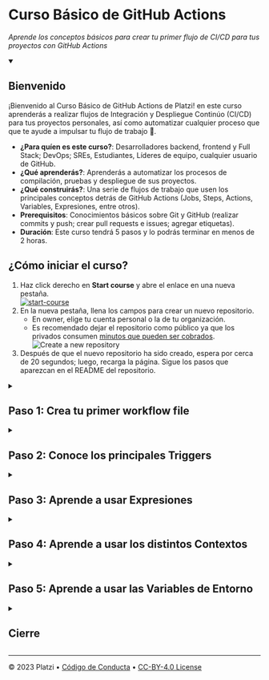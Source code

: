 <!--
  <<< Author notes: Header of the course >>>
  Read <https://skills.github.com/quickstart> for more information about how to build courses using this template.
  Include a 1280×640 image, course name in sentence case, and a concise description in emphasis.
  In your repository settings: enable template repository, add your 1280×640 social image, auto delete head branches.
  Next to "About", add description & tags; disable releases, packages, & environments.
  Add your open source license, GitHub uses Creative Commons Attribution 4.0 International.
-->

# Curso Básico de GitHub Actions

_Aprende los conceptos básicos para crear tu primer flujo de CI/CD para tus proyectos con GitHub Actions_

<!--
  <<< Author notes: Start of the course >>>
  Include start button, a note about Actions minutes,
  and tell the learner why they should take the course.
  Each step should be wrapped in <details>/<summary>, with an `id` set.
  The start <details> should have `open` as well.
  Do not use quotes on the <details> tag attributes.
-->

<details id=0 open>
<summary><h2>Bienvenido</h2></summary>

¡Bienvenido al Curso Básico de GitHub Actions de Platzi! en este curso aprenderás a realizar flujos de Integración y Despliegue Continúo (CI/CD) para tus proyectos personales, así como automatizar cualquier proceso que que te ayude a impulsar tu flujo de trabajo :rocket:.

- **¿Para quíen es este curso?**: Desarrolladores backend, frontend y Full Stack; DevOps; SREs, Estudiantes, Líderes de equipo, cualquier usuario de GitHub.
- **¿Qué aprenderás?**: Aprenderás a automatizar los procesos de compilación, pruebas y despliegue de sus proyectos.
- **¿Qué construirás?**: Una serie de flujos de trabajo que usen los principales conceptos detrás de GitHub Actions (Jobs, Steps, Actions, Variables, Expresiones, entre otros).
- **Prerequisitos**: Conocimientos básicos sobre Git y GitHub (realizar commits y push; crear pull requests e issues; agregar etiquetas).
- **Duración**: Este curso tendrá 5 pasos y lo podrás terminar en menos de 2 horas.

## ¿Cómo iniciar el curso?

1. Haz click derecho en **Start course** y abre el enlace en una nueva pestaña.
   <br />[![start-course](https://user-images.githubusercontent.com/1221423/218596841-0645fe1a-4aaf-4f51-9ab3-8aa2d3fdd487.svg)](https://github.com/platzi/curso-github-actions/generate)
2. En la nueva pestaña, llena los campos para crear un nuevo repositorio.
   - En owner, elige tu cuenta personal o la de tu organización.
   - Es recomendado dejar el repositorio como público ya que los privados consumen [minutos que pueden ser cobrados](https://docs.github.com/en/billing/managing-billing-for-github-actions/about-billing-for-github-actions).
   ![Create a new repository](https://user-images.githubusercontent.com/1221423/218594143-e60462b6-9f2a-4fa3-80de-063ac5429aab.png)
3. Después de que el nuevo repositorio ha sido creado, espera por cerca de 20 segundos; luego, recarga la página. Sigue los pasos que aparezcan en el README del repositorio.

</details>

<!--
  <<< Author notes: Step 1 >>>
  Choose 3-5 steps for your course.
  The first step is always the hardest, so pick something easy!
  Link to docs.github.com for further explanations.
  Encourage users to open new tabs for steps!
  TBD-step-1-notes.
-->

<details id=1>
<summary><h2>Paso 1: Crea tu primer workflow file</h2></summary>

_¡Bienvenido al "Curso Básico de GitHub Actions"! :wave:_

Primero, aprenderemos los conceptos básicos de GitHub Actions

**¿Qué es GitHub Actions?**: Es una plataforma de integración y despliegue continuo (CI/CD) que permite automatizar procesos de compilación, pruebas y despliegue.

**¿Qué es un Workflow?**: Es un proceso automatizado configurable que ejecutará uno o más jobs. Se define como un archivo YAML en el directorio .github/workflows de tu repositorio y se ejecutará cuando lo active un evento.

**¿Qué es un Event?**: Actividad específica en un repositorio, la cual activa una ejecución de un workflow.

**¿Qué es un Job?**: Conjunto de tareas (steps) en un workflow que se ejecutan en el mismo runner.

**¿Qué es un Runner?**: Servidor que ejecuta los workflows. GitHub provee runners de Ubuntu, Windows y MacOS.

**¿Qué es un Step?**: Puede ser: un script/comando de shell o un action que se ejecutará.

**¿Qué es un Action?**: Aplicación personalizada que realiza una tarea compleja repetitiva.

### :keyboard: Actividad: Crea un workflow file

1. Abra una nueva pestaña del navegador y siga los pasos de la segunda pestaña mientras lee las instrucciones de esta pestaña.
1. Cree un Pull Request para ver todos los cambios que realizará a lo largo de este curso. Haga clic en la pestaña *Pull Requests*, haga clic en *New Pull Request*, establezca `base: main` y `compare: aprendiendo-github-actions`.
1. Vaya a la pestaña *Code*.
1. En el menú desplegable de la rama *main*, haga clic en la rama *aprendiendo-github-actions*.
1. Agrega un script simple en tu lenguaje de programación preferido (Python, JavaScript, Go, Rust, etc.) que imprima un "Hola Mundo".
1. Navegue a la carpeta `.github/workflows/`, luego seleccione **Add file** y haga clic en **Create new file**.
1. En el campo **Name your file...**, ingrese `hola-mundo.yml`.
1. Con lo aprendido hasta el momento, crea un workflow file que corra el archivo del paso anterior que imprime el "Hola Mundo".
1. Espere unos 20 segundos y luego actualice esta página para el siguiente paso.

  <details id=1.1>
  <summary><h3>Ayuda</h2></summary>

  Crea un archivo llamado `hola_mundo.py` en la raiz del repositorio y agrega el siguiente contenido:
  ```python
  import os


  def main():
      nombre = os.getenv("USERNAME")
      print(f"¡Hola, {nombre} desde GitHub!")


  if __name__ == "__main__":
      main()
  ```

  Agregue el siguiente contenido al archivo `hola-mundo.yml`:
  ```yaml
  name: Aprendiendo GitHub Actions
  run-name: ¡Estoy aprendiendo GitHub Actions!
  on: [push]
  jobs:
    hola-mundo:
      runs-on: ubuntu-latest
      steps:
        - name: Checkout
          uses: actions/checkout@v3
        - name: Definir variable
          run: echo "USERNAME=${{ github.actor }}" >> $GITHUB_ENV
        - name: Correr script
          run: python hola_mundo.py
  ```

    
  </details>

</details>

<!--
  <<< Author notes: Step 2 >>>
  Start this step by acknowledging the previous step.
  Define terms and link to docs.github.com.
  TBD-step-2-notes.
-->

<details id=2>
<summary><h2>Paso 2: Conoce los principales Triggers</h2></summary>

_¡Creaste tu primer Workflow! :tada:_

Ahora que conoces los componentes básicos de un workflow en GitHub Actions podemos empezar a explorar nuevos conceptos. El primero será ver los principales _eventos_ o _Triggers_ para lanzar un nuevo workflow.

**¿Qué eventos exploraremos?**

- push
- pull_request
- issues
- issue_comment
- workflow_dispatch
- schedule

### :keyboard: Actividad: Expermienta con los distintos Triggers

1. Vuelve a la rama en que estabamos trabajando (*aprendiendo-github-actions*).
1. Navegue a la carpeta `.github/workflows/`, luego seleccione **Add file** y haga clic en **Create new file**.
1. En el campo **Name your file...**, ingrese `triggers.yml`.
1. Crea un workflow que incluya al menos 3 de los triggers que vimos en la clase.
1. Espere unos 20 segundos y luego actualice esta página para el siguiente paso.

  <details id=1.1>
  <summary><h3>Ayuda</h2></summary>
    
  Agregue el siguiente contenido al archivo `triggers.yml`:
  ```yaml
  name: Triggers
  run-name: ¡Estoy aprendiendo a usar diferentes Triggers!
  on:
    push:
      branches:
        - master
    pull_request:
      types: [opened, synchronize, reopened]
      paths:
        - '**.py'
    issues:
      types:
        - labeled
    workflow_dispatch:
      inputs:
        lenguaje_favorito:
          description: 'Lenguaje favorito'
          default: Python
          required: true
          type: choice
          options:
          - Python
          - JavaScript
          - Go
        nombre:
          description: 'Tu nombre'
          required: true
          default: Juan
          type: string
    schedule:
      - cron:  '15 22 * * *'
  jobs:
    hola-mundo-manual:
      runs-on: ubuntu-latest
      steps:
        - name: Checkout
          uses: actions/checkout@v3
        - name: Definir nombre
          run: echo "USERNAME=${{ inputs.nombre }}" >> $GITHUB_ENV
        - name: Definir lenguaje
          run: echo "LANGUAGE=${{ inputs.lenguaje_favorito }}" >> $GITHUB_ENV
        - name: Correr script
          run: python hola_lenguaje.py
    hola-mundo:
      if: ${{ github.event_name != 'workflow_dispatch' }}
      runs-on: ubuntu-latest
      steps:
        - name: Checkout
          uses: actions/checkout@v3
        - name: Definir variable
          run: echo "USERNAME=${{ github.actor }}" >> $GITHUB_ENV
        - name: Correr script
          run: python hola_mundo.py

  ```
  </details>


</details>

<!--
  <<< Author notes: Step 3 >>>
  Start this step by acknowledging the previous step.
  Define terms and link to docs.github.com.
  TBD-step-3-notes.
-->

<details id=3>
<summary><h2>Paso 3: Aprende a usar Expresiones</h2></summary>

_¡Buen trabajo usando los distintos eventos para lanzar nuevos workflows! :sparkles:_

Ahora que conoces como lanzar distintos workflows con los principales tipos de eventos es importante sacar provecho del uso de _Expresiones_ en nuestros workflow files para obtener mayor versatilidad y opciones.

**¿Qué son las expresiones?**: Es una forma de configurar variables de entorno y acceder al contexto. Usan una sintaxis especial ${{ <expresión> }} 

Puedes combinar valores literales, referencias de contexto y funciones usando operadores o condicionales.

### :keyboard: Actividad: Crea tus primeras Expresiones

1. Vuelve a la rama en que estabamos trabajando (*aprendiendo-github-actions*).
1. Navegue a la carpeta `.github/workflows/`, luego seleccione **Add file** y haga clic en **Create new file**.
1. En el campo **Name your file...**, ingrese `expresiones.yml`.
1. Crea un workflow que incluya al menos 3 expresiones de las vistas en clase.
1. Espere unos 20 segundos y luego actualice esta página para el siguiente paso.

  <details id=1.1>
  <summary><h3>Ayuda</h2></summary>
    
  Agregue el siguiente contenido al archivo `expresiones.yml`:
  ```yaml
  name: Expresiones
  run-name: ¡Estoy aprendiendo a usar Expresiones!
  on:
    workflow_dispatch:
      inputs:
        edad:
          description: 'Edad'
          required: true
          type: integer
        nombre:
          description: 'Tu nombre'
          required: true
          default: 'Juan'
          type: string
  jobs:
    mayor:
      if: ${{ inputs.edad >= 18 }} 
      runs-on: ubuntu-latest
      steps:
        - name: Correr script
          run: echo ${{ inputs.nombre }} es mayor de edad
    menor:
      if: ${{ inputs.edad < 18 }} 
      runs-on: ubuntu-latest
      steps:
        - name: Correr script
          run: echo ${{ inputs.nombre }} es menor de edad
  ```
  </details>

</details>

<!--
  <<< Author notes: Step 4 >>>
  Start this step by acknowledging the previous step.
  Define terms and link to docs.github.com.
  TBD-step-4-notes.
-->

<details id=4>
<summary><h2>Paso 4: Aprende a usar los distintos Contextos</h2></summary>

_¡Excelente trabajo con el uso de Expresiones! :partying_face:_

Como ya vimos, mediante el uso de Expresiones podemos acceder a información de formá dinámica durante la ejecución de nuestros workflows. Una de las fuentes más importantes de información usada es la que nos brindan los contextos.

**¿Qué son los contextos?**: Es una manera de acceder a información acerca de las ejecuciones de workflows, variables, entornos de runners, jobs y steps. Cada contexto es un objeto que contiene propiedades.

Los más usados son:

- github
- env
- vars
- job
- steps
- runner
- secrets
- inputs

### :keyboard: Actividad: Usa los diferentes contextos

1. Vuelve a la rama en que estabamos trabajando (*aprendiendo-github-actions*).
1. Navegue a la carpeta `.github/workflows/`, luego seleccione **Add file** y haga clic en **Create new file**.
1. En el campo **Name your file...**, ingrese `contextos.yml`.
1. Crea un workflow que incluya el uso de alguno de los contextos que vimos en clase.
1. Espere unos 20 segundos y luego actualice esta página para el siguiente paso.

  <details id=1.1>
  <summary><h3>Ayuda</h2></summary>
    
  Agregue el siguiente contenido al archivo `contextos.yml`:
  ```yaml
  name: Contexto
  run-name: ¡Estoy aprendiendo a usar Contextos!
  on: push
  jobs:
    check-main:
      if: ${{ github.ref == 'refs/heads/main' }}
      runs-on: ubuntu-latest
      steps:
        - run: echo "Desplegando en la rama $GITHUB_REF"
  ```
  </details>

</details>

<!--
  <<< Author notes: Step 5 >>>
  Start this step by acknowledging the previous step.
  Define terms and link to docs.github.com.
  TBD-step-5-notes.
-->

<details id=5>
<summary><h2>Paso 5: Aprende a usar las Variables de Entorno</h2></summary>

¡Ya estás a un paso de terminar! :heart:

El uso de variables de entorno es lo único que te falta por aprender de los principales conceptos y componentes de GitHub Actions, así que vamos a por ello.

**¿Qué son las variables?**: Son una manera de almacenar y reutilizar información de configuración no confidencial. Tales como datos de configuración, como marcas del compilador, nombres de usuario o nombres de servidor como variables.

### :keyboard: Actividad: Usa variables de entorno en tu workflow

1. Vuelve a la rama en que estabamos trabajando (*aprendiendo-github-actions*).
1. Navegue a la carpeta `.github/workflows/`, luego seleccione **Add file** y haga clic en **Create new file**.
1. En el campo **Name your file...**, ingrese `variables.yml`.
1. Crea un workflow que incluya el uso de variables.
1. Espere unos 20 segundos y luego actualice esta página para el siguiente paso.

  <details id=1.1>
  <summary><h3>Ayuda</h2></summary>
    
  Agregue el siguiente contenido al archivo `variables.yml`:
  ```yaml
  name: Saludo usando variables
  run-name: ¡Estoy aprendiendo a usar Variables!
  on:
    workflow_dispatch
  env:
    DIA_DE_SEMANA: Lunes
  jobs:
    saludo-variables:
      runs-on: ubuntu-latest
      env:
        SALUDO: Hola
      steps:
        - name: Saludar
          run: echo "$SALUDO, $NOMBRE. Hoy es $DIA_DE_SEMANA!"
          env:
            NOMBRE: Juan
  ```
  </details>

</details>

<!--
  <<< Author notes: Finish >>>
  Review what we learned, ask for feedback, provide next steps.
-->

<details id=X>
<summary><h2>Cierre</h2></summary>

_¡Felicidades! haz completado esta sección del Curso Básico de GitHub Actions de Platzi 💚_

<img src=TBD-celebrate-image alt=celebrate width=300 align=right>

Ya conoces los principales conceptos para crear workflows que te sirvan para automatizar todo tipo de tareas incluidas las de integración y despliegue continúo.

Has aprendido sobre:

- Qué son Worfklows.
- Qué son Events.
- Qué son Jobs.
- Qué son Runners.
- Qué son Steps.
- Qué son Ations.
- Cuál es la sintaxis de un workflow file.
- Cuáles son los principales Triggers.
- Uso de Expresiones.
- Acceder a información de Contextos.
- El uso de variables para acceder a información reutilizable.

### ¿Qué sigue?

- Puedes crear flujos de Integración Continúa (CI) para tus proyectos.
- Puedes crear flujos de Despliegue (CD) para tus proyectos.
- Puedes automatizar todo tipo de tareas en tus repositorios para mantener un mejor orden y control.

</details>

<!--
  <<< Author notes: Footer >>>
  Add a link to get support, GitHub status page, code of conduct, license link.
-->

---

&copy; 2023 Platzi &bull; [Código de Conducta](https://www.contributor-covenant.org/version/2/1/code_of_conduct/code_of_conduct.md) &bull; [CC-BY-4.0 License](https://creativecommons.org/licenses/by/4.0/legalcode)
